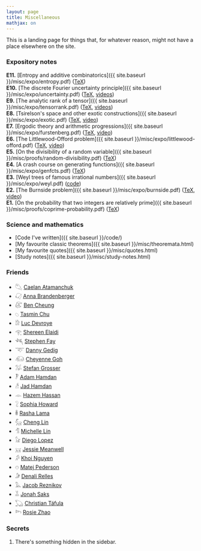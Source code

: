 ```yaml
---
layout: page
title: Miscellaneous
mathjax: on
---
```


This is a landing page for things that, for whatever reason, might not have a place elsewhere on the site.

### Expository notes

__E11.__ [Entropy and additive combinatorics]({{ site.baseurl }}/misc/expo/entropy.pdf) ([TeX](https://raw.githubusercontent.com/marcelgoh/marcelgoh.github.io/master/misc/expo/entropy.tex))  
__E10.__ [The discrete Fourier uncertainty principle]({{ site.baseurl }}/misc/expo/uncertainty.pdf) ([TeX](https://raw.githubusercontent.com/marcelgoh/marcelgoh.github.io/master/misc/expo/uncertainty.tex), [videos](https://youtube.com/playlist?list=PLnTUn2PYmGJRxcULXJAQvkRMsN8lu1_zg))  
__E9.__ [The analytic rank of a tensor]({{ site.baseurl }}/misc/expo/tensorrank.pdf) ([TeX](https://raw.githubusercontent.com/marcelgoh/marcelgoh.github.io/master/misc/expo/tensorrank.tex), [videos](https://youtube.com/playlist?list=PLnTUn2PYmGJSbZK2nDSbRqLdyvIu9Axm7))  
__E8.__ [Tsirelson's space and other exotic constructions]({{ site.baseurl }}/misc/expo/exotic.pdf) ([TeX](https://raw.githubusercontent.com/marcelgoh/marcelgoh.github.io/master/misc/expo/exotic.tex), [video](https://youtu.be/YMe_Z9YJm9Y))  
__E7.__ [Ergodic theory and arithmetic progressions]({{ site.baseurl }}/misc/expo/furstenberg.pdf) ([TeX](https://raw.githubusercontent.com/marcelgoh/marcelgoh.github.io/master/misc/expo/furstenberg.tex), [video](https://youtu.be/Qr59etv0Tsw))  
__E6.__ [The Littlewood-Offord problem]({{ site.baseurl }}/misc/expo/littlewood-offord.pdf) ([TeX](https://raw.githubusercontent.com/marcelgoh/marcelgoh.github.io/master/misc/expo/littlewood-offord.tex), [video](https://youtu.be/ntMfj9G3MQg))  
__E5.__ [On the divisibility of a random variable]({{ site.baseurl }}/misc/proofs/random-divisibility.pdf) ([TeX](https://raw.githubusercontent.com/marcelgoh/marcelgoh.github.io/master/misc/proofs/random-divisibility.tex))  
__E4.__ [A crash course on generating functions]({{ site.baseurl }}/misc/expo/genfcts.pdf) ([TeX](https://raw.githubusercontent.com/marcelgoh/marcelgoh.github.io/master/misc/expo/genfcts.tex))  
__E3.__ [Weyl trees of famous irrational numbers]({{ site.baseurl }}/misc/expo/weyl.pdf) ([code](https://github.com/marcelgoh/organic-trees/tree/master/weyl))  
__E2.__ [The Burnside problem]({{ site.baseurl }}/misc/expo/burnside.pdf) ([TeX](https://raw.githubusercontent.com/marcelgoh/marcelgoh.github.io/master/misc/expo/burnside.tex), [video](https://youtu.be/GxiFu0tpL_s))  
__E1.__ [On the probability that two integers are relatively prime]({{ site.baseurl }}/misc/proofs/coprime-probability.pdf) ([TeX](https://raw.githubusercontent.com/marcelgoh/marcelgoh.github.io/master/misc/proofs/coprime-probability.tex))  


### Science and mathematics

+ [Code I've written]({{ site.baseurl }}/code/)
+ [My favourite classic theorems]({{ site.baseurl }}/misc/theoremata.html)
+ [My favourite quotes]({{ site.baseurl }}/misc/quotes.html)
+ [Study notes]({{ site.baseurl }}/misc/study-notes.html)


### Friends

+ &#78241; [Caelan Atamanchuk](http://caelanatamanchuk.com)
+ &#78553; [Anna Brandenberger](https://abrandenberger.github.io/)
+ &#78203; [Ben Cheung](https://sites.google.com/view/ben-tsun-ming-cheung/)
+ &#78215; [Tasmin Chu](https://publish.obsidian.md/tasmin-chu/Tasmin+Chu)
+ &#77848; [Luc Devroye](http://luc.devroye.org/)
+ &#77952; [Shereen Elaidi](https://shereenelaidi.github.io/)
+ &#78216; [Stephen Fay](https://stephenfay.xyz)
+ &#78085; [Danny Gedig](https://dgedig.webflow.io/)
+ &#78064; [Cheyenne Goh](https://cheyennegoh.github.io/)
+ &#78190; [Stefan Grosser](https://blog.catalangrenade.com/p/about.html)
+ &#78818; [Adam Hamdan](http://adamhamdan.ca/)
+ &#77874; [Jad Hamdan](https://jadhamdan.github.io/)
+ &#77945; [Hazem Hassan](https://www.math.mcgill.ca/hazem.hassan/)
+ &#78023; [Sophia Howard](https://sophiahoward22.github.io/)
+ &#78764; [Rasha Lama](https://rashalama.com)
+ &#78069; [Cheng Lin](https://cheng-lin.me)
+ &#77862; [Michelle Lin](https://mchll-ln.github.io/)
+ &#78048; [Diego Lopez](https://diegolopez.me)
+ &#78106; [Jessie Meanwell](https://sites.jessiemeanwell.com/)
+ &#77844; [Khoi Nguyen](https://dkhoi148.repl.co)
+ &#78328; [Matej Pederson](https://xjetam.github.io)
+ &#77839; [Denali Relles](https://denali-relles.github.io)
+ &#78163; [Jacob Reznikov](https://axiomofchoice.dev/)
+ &#77857; [Jonah Saks](https://jonahsaks.github.io)
+ &#78223; [Christian Táfula](https://dms.umontreal.ca/~tafula/)
+ &#78264; [Rosie Zhao](https://rosieyzh.github.io/)

### Secrets

1. There's something hidden in the sidebar.

